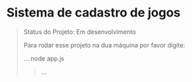 <h1>Sistema de cadastro de jogos</h1>

> Status do Projeto: Em desenvolvimento
>
> Para rodar esse projeto na dua máquina por favor digite:
> 
> ...
node app.js
> > ...
